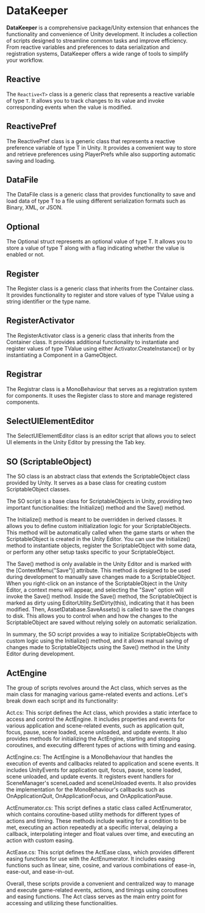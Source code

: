 # DataKeeper

**DataKeeper** is a comprehensive package/Unity extension that enhances the functionality and convenience of Unity development. It includes a collection of scripts designed to streamline common tasks and improve efficiency. From reactive variables and preferences to data serialization and registration systems, DataKeeper offers a wide range of tools to simplify your workflow.


## Reactive<T>

The `Reactive<T>` class is a generic class that represents a reactive variable of type `T`. It allows you to track changes to its value and invoke corresponding events when the value is modified.

## ReactivePref<T>

The ReactivePref<T> class is a generic class that represents a reactive preference variable of type T in Unity. It provides a convenient way to store and retrieve preferences using PlayerPrefs while also supporting automatic saving and loading.

## DataFile<T>

The DataFile<T> class is a generic class that provides functionality to save and load data of type T to a file using different serialization formats such as Binary, XML, or JSON.

## Optional<T>

The Optional<T> struct represents an optional value of type T. It allows you to store a value of type T along with a flag indicating whether the value is enabled or not.

## Register<TValue>
The Register<TValue> class is a generic class that inherits from the Container<TValue> class. It provides functionality to register and store values of type TValue using a string identifier or the type name.

## RegisterActivator<TValue>
The RegisterActivator<TValue> class is a generic class that inherits from the Container<TValue> class. It provides additional functionality to instantiate and register values of type TValue using either Activator.CreateInstance<T>() or by instantiating a Component in a GameObject.

## Registrar
The Registrar class is a MonoBehaviour that serves as a registration system for components. It uses the Register<Component> class to store and manage registered components.

## SelectUIElementEditor
The SelectUIElementEditor class is an editor script that allows you to select UI elements in the Unity Editor by pressing the Tab key.

## SO (ScriptableObject)
The SO class is an abstract class that extends the ScriptableObject class provided by Unity. It serves as a base class for creating custom ScriptableObject classes.

The SO script is a base class for ScriptableObjects in Unity, providing two important functionalities: the Initialize() method and the Save() method.

The Initialize() method is meant to be overridden in derived classes. It allows you to define custom initialization logic for your ScriptableObjects. This method will be automatically called when the game starts or when the ScriptableObject is created in the Unity Editor. You can use the Initialize() method to instantiate objects, register the ScriptableObject with some data, or perform any other setup tasks specific to your ScriptableObject.

The Save() method is only available in the Unity Editor and is marked with the [ContextMenu("Save")] attribute. This method is designed to be used during development to manually save changes made to a ScriptableObject. When you right-click on an instance of the ScriptableObject in the Unity Editor, a context menu will appear, and selecting the "Save" option will invoke the Save() method. Inside the Save() method, the ScriptableObject is marked as dirty using EditorUtility.SetDirty(this), indicating that it has been modified. Then, AssetDatabase.SaveAssets() is called to save the changes to disk. This allows you to control when and how the changes to the ScriptableObject are saved without relying solely on automatic serialization.

In summary, the SO script provides a way to initialize ScriptableObjects with custom logic using the Initialize() method, and it allows manual saving of changes made to ScriptableObjects using the Save() method in the Unity Editor during development.


## ActEngine

The group of scripts revolves around the Act class, which serves as the main class for managing various game-related events and actions. Let's break down each script and its functionality:

Act.cs: This script defines the Act class, which provides a static interface to access and control the ActEngine. It includes properties and events for various application and scene-related events, such as application quit, focus, pause, scene loaded, scene unloaded, and update events. It also provides methods for initializing the ActEngine, starting and stopping coroutines, and executing different types of actions with timing and easing.

ActEngine.cs: The ActEngine is a MonoBehaviour that handles the execution of events and callbacks related to application and scene events. It includes UnityEvents for application quit, focus, pause, scene loaded, scene unloaded, and update events. It registers event handlers for SceneManager's sceneLoaded and sceneUnloaded events. It also provides the implementation for the MonoBehaviour's callbacks such as OnApplicationQuit, OnApplicationFocus, and OnApplicationPause.

ActEnumerator.cs: This script defines a static class called ActEnumerator, which contains coroutine-based utility methods for different types of actions and timing. These methods include waiting for a condition to be met, executing an action repeatedly at a specific interval, delaying a callback, interpolating integer and float values over time, and executing an action with custom easing.

ActEase.cs: This script defines the ActEase class, which provides different easing functions for use with the ActEnumerator. It includes easing functions such as linear, sine, cosine, and various combinations of ease-in, ease-out, and ease-in-out.

Overall, these scripts provide a convenient and centralized way to manage and execute game-related events, actions, and timings using coroutines and easing functions. The Act class serves as the main entry point for accessing and utilizing these functionalities.


